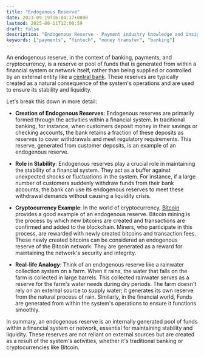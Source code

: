 ```yaml
---
title: "Endogenous Reserve"
date: 2023-09-19T16:04:17+0000
lastmod: 2025-08-11T12:00:59
draft: false
description: "Endogenous Reserve - Payment industry knowledge and insights"
keywords: ["payments", "fintech", "money transfer", "banking"]
---
```


An endogenous reserve, in the context of banking, payments, and cryptocurrency, is a reserve or pool of funds that is generated from within a financial system or network itself, rather than being supplied or controlled by an external entity like a [central bank](https://faisalkhanllc.xyz/resources/payments-wiki/c/central-banks/). These reserves are typically created as a natural consequence of the system's operations and are used to ensure its stability and liquidity.

Let's break this down in more detail:

- **Creation of Endogenous Reserves**:
Endogenous reserves are primarily formed through the activities within a financial system. In traditional banking, for instance, when customers deposit money in their savings or checking accounts, the bank retains a fraction of these deposits as reserves to cover withdrawals and meet regulatory requirements. This reserve, generated from customer deposits, is an example of an endogenous reserve.

- **Role in Stability**:
Endogenous reserves play a crucial role in maintaining the stability of a financial system. They act as a buffer against unexpected shocks or fluctuations in the system. For instance, if a large number of customers suddenly withdraw funds from their bank accounts, the bank can use its endogenous reserves to meet these withdrawal demands without causing a liquidity crisis.

- **Cryptocurrency Example**:
In the world of cryptocurrency, [Bitcoin](https://faisalkhanllc.xyz/resources/payments-wiki/b/bitcoin/) provides a good example of an endogenous reserve. Bitcoin mining is the process by which new bitcoins are created and transactions are confirmed and added to the blockchain. Miners, who participate in this process, are rewarded with newly created bitcoins and transaction fees. These newly created bitcoins can be considered an endogenous reserve of the Bitcoin network. They are generated as a reward for maintaining the network's security and integrity.

- **Real-life Analogy**:
Think of an endogenous reserve like a rainwater collection system on a farm. When it rains, the water that falls on the farm is collected in large barrels. This collected rainwater serves as a reserve for the farm's water needs during dry periods. The farm doesn't rely on an external source to supply water; it generates its own reserve from the natural process of rain. Similarly, in the financial world, Funds are generated from within the system's operations to ensure it functions smoothly.

In summary, an endogenous reserve is an internally generated pool of funds within a financial system or network, essential for maintaining stability and liquidity. These reserves are not reliant on external sources but are created as a result of the system's activities, whether it's traditional banking or cryptocurrencies like Bitcoin.